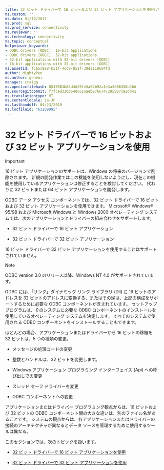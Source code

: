 ```yaml
---
title: 32 ビット ドライバーで 16 ビットおよび 32 ビット アプリケーションを使用して |Microsoft Docs
ms.custom: ''
ms.date: 01/19/2017
ms.prod: sql
ms.prod_service: connectivity
ms.reviewer: ''
ms.technology: connectivity
ms.topic: conceptual
helpviewer_keywords:
- ODBC drivers [ODBC], 16-bit applications
- ODBC drivers [ODBC], 32-bit applications
- 32-bit applications with 32-bit drivers [ODBC]
- 16-bit applications with 32-bit drivers [ODBC]
ms.assetid: fc65c988-b31f-4cc9-851f-30d2119604fd
author: MightyPen
ms.author: genemi
manager: craigg
ms.openlocfilehash: 8540983b84d4d39fe5a02b92a1e3a3606350d36d
ms.sourcegitcommit: f7fced330b64d6616aeb8766747295807c92dd41
ms.translationtype: MT
ms.contentlocale: ja-JP
ms.lasthandoff: 04/23/2019
ms.locfileid: "63209995"
---
```

# <a name="using-16-bit-and-32-bit-applications-with-32-bit-drivers"></a>32 ビット ドライバーで 16 ビットおよび 32 ビット アプリケーションを使用
> [!IMPORTANT]  
>  16 ビット アプリケーションのサポートは、Windows の将来のバージョンで削除されます。 新規の開発作業ではこの機能を使用しないようにし、現在この機能を使用しているアプリケーションは修正することを検討してください。 代わりに 32 ビットまたは 64 ビット アプリケーションを開発します。  
  
 ODBC データ アクセス コンポーネントでは、32 ビット ドライバーで 16 ビットおよび 32 ビット アプリケーションを使用できます。 Microsoft® Windows® 95/98 および Microsoft Windows と Windows 2000 オペレーティング システムでは、次のアプリケーションとドライバーの組み合わせをサポートします。  
  
-   32 ビット ドライバーで 16 ビット アプリケーション  
  
-   32 ビット ドライバーで 32 ビット アプリケーション  
  
 16 ビット ドライバーで 32 ビット アプリケーションを使用することはサポートされていません。  
  
> [!NOTE]  
>  ODBC version 3.0 のリリース以降、Windows NT 4.0 がサポートされています。  
  
 ODBC には、「サンク」ダイナミック リンク ライブラリ (Dll) に 16 ビットのアドレスを 32 ビットのアドレスに変換する、またはその逆は、上記の構成をサポートするために必要な ODBC コンポーネントが含まれています。 セットアップ プログラムは、そのシステムに必要な ODBC コンポーネントのインストールを使用しているオペレーティング システムを決定します。 すべてのシステムで使用される ODBC コンポーネントをインストールすることもできます。  
  
 ほとんどの場合、アプリケーションまたはドライバーから 16 ビットの移植を 32 ビットは、5 つの種類の変更。  
  
-   メッセージの処理コードの変更  
  
-   整数とハンドルは、32 ビットを変更します。  
  
-   Windows アプリケーション プログラミング インターフェイス (Api) への呼び出しでの変更  
  
-   スレッド セーフ ドライバーを変更  
  
-   ODBC コンポーネントへの変更  
  
 アプリケーションまたはドライバー プログラミング観点からは、16 ビットおよび 32 ビットの ODBC コンポーネント間の大きな違いは、別のファイル名があることです。 システムの観点からは、各アプリケーションまたはドライバーの接続のアーキテクチャが異なるとデータ ソースを管理するために使用するツールは異なる。  
  
 このセクションでは、次のトピックを扱います。  
  
-   [32 ビット ドライバーで 16 ビット アプリケーションを使用](../../odbc/microsoft/using-16-bit-applications-with-32-bit-drivers.md)  
  
-   [32 ビット ドライバーで 32 ビット アプリケーションを使用](../../odbc/microsoft/using-32-bit-applications-with-32-bit-drivers.md)

